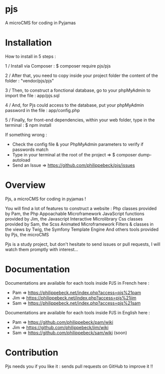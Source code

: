 # pjs
A microCMS for coding in Pyjamas


# Installation

How to install in 5 steps :

1 / Install via Composer :
  $ composer require pjs/pjs

2 / After that, you need to copy inside your project folder the content of the folder :
  "vendor/pjs/pjs"

3 / Then, to construct a fonctional database, go to your phpMyAdmin to import the file :
  app/pjs.sql

4 / And, for Pjs could access to the database, put your phpMyAdmin password in the file :
  app/config.php

5 / Finally, for front-end dependencies, within your web folder, type in the terminal :
  $ npm install


If something wrong :
- Check the config file & your PhpMyAdmin parameters to verify if passwords match
- Type in your terminal at the root of the project => $ composer dump-autoload
- Send an Issue => https://github.com/philippebeck/pjs/issues


# Overview

Pjs, a microCMS for coding in pyjamas !

You will find a lot of features to construct a website :
  Php classes provided by Pam, the Php Appoachable Microframework
  JavaScript functions provided by Jim, the Javascript Interactive Microlibrary
  Css classes provided by Sam, the Scss Animated Microframework
  Filters & classes in the views by Twig, the Symfony Template Engine
  And others tools provided by Pjs, the microCMS

Pjs is a study project, but don't hesitate to send issues or pull requests, I will watch them promptly with interest...


# Documentation

Documentations are available for each tools inside PJS in French here :
- Pam => https://philippebeck.net/index.php?access=pjs%21pam
- Jim => https://philippebeck.net/index.php?access=pjs%21jim
- Sam => https://philippebeck.net/index.php?access=pjs%21sam

Documentations are available for each tools inside PJS in English here :
- Pam => https://github.com/philippebeck/pam/wiki
- Jim => https://github.com/philippebeck/jim/wiki
- Sam => https://github.com/philippebeck/sam/wiki (soon)


# Contribution

Pjs needs you if you like it : sends pull requests on GitHub to improve it !!
